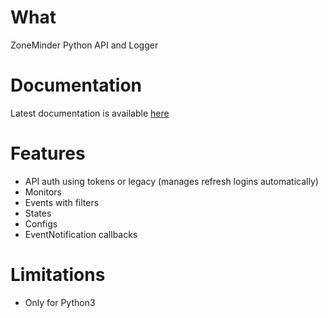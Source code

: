 What
=====
ZoneMinder Python API and Logger

Documentation
=================
Latest documentation is available <a href='https://pyzm.readthedocs.io/en/latest/'>here</a>

Features
=========
- API auth using tokens or legacy (manages refresh logins automatically)
- Monitors
- Events with filters
- States
- Configs
- EventNotification callbacks

Limitations
============
* Only for Python3



